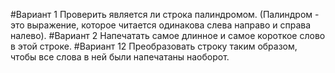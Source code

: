 #Вариант 1
Проверить является ли строка палиндромом. (Палиндром - 
это выражение, которое читается одинакова слева направо
и справа налево).
#Вариант 2
Напечатать самое длинное и самое короткое слово в этой 
строке.
#Вариант 12
Преобразовать строку таким образом, чтобы все слова 
в ней были напечатаны наоборот.